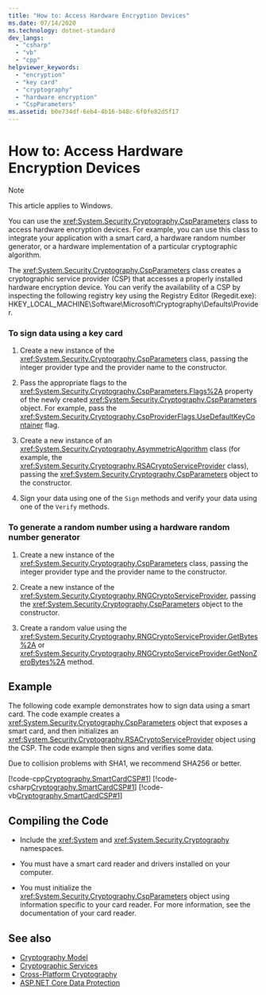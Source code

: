 ```yaml
---
title: "How to: Access Hardware Encryption Devices"
ms.date: 07/14/2020
ms.technology: dotnet-standard
dev_langs: 
  - "csharp"
  - "vb"
  - "cpp"
helpviewer_keywords: 
  - "encryption"
  - "key card"
  - "cryptography"
  - "hardware encryption"
  - "CspParameters"
ms.assetid: b0e734df-6eb4-4b16-b48c-6f0fe82d5f17
---
```

# How to: Access Hardware Encryption Devices

> [!NOTE]
> This article applies to Windows.

You can use the <xref:System.Security.Cryptography.CspParameters> class to access hardware encryption devices. For example, you can use this class to integrate your application with a smart card, a hardware random number generator, or a hardware implementation of a particular cryptographic algorithm.  

The <xref:System.Security.Cryptography.CspParameters> class creates a cryptographic service provider (CSP) that accesses a properly installed hardware encryption device.  You can verify the availability of a CSP by inspecting the following registry key using the Registry Editor (Regedit.exe):  HKEY_LOCAL_MACHINE\Software\Microsoft\Cryptography\Defaults\Provider.  
  
### To sign data using a key card  
  
1. Create a new instance of the <xref:System.Security.Cryptography.CspParameters> class, passing the integer provider type and the provider name to the constructor.  
  
2. Pass the appropriate flags to the <xref:System.Security.Cryptography.CspParameters.Flags%2A> property of the newly created <xref:System.Security.Cryptography.CspParameters> object.  For example, pass the <xref:System.Security.Cryptography.CspProviderFlags.UseDefaultKeyContainer> flag.  
  
3. Create a new instance of an <xref:System.Security.Cryptography.AsymmetricAlgorithm> class (for example, the <xref:System.Security.Cryptography.RSACryptoServiceProvider> class), passing the <xref:System.Security.Cryptography.CspParameters> object to the constructor.  
  
4. Sign your data using one of the `Sign` methods and verify your data using one of the `Verify` methods.  
  
### To generate a random number using a hardware random number generator  
  
1. Create a new instance of the <xref:System.Security.Cryptography.CspParameters> class, passing the integer provider type and the provider name to the constructor.  
  
2. Create a new instance of the <xref:System.Security.Cryptography.RNGCryptoServiceProvider>, passing the <xref:System.Security.Cryptography.CspParameters> object to the constructor.  
  
3. Create a random value using the <xref:System.Security.Cryptography.RNGCryptoServiceProvider.GetBytes%2A> or <xref:System.Security.Cryptography.RNGCryptoServiceProvider.GetNonZeroBytes%2A> method.  
  
## Example

The following code example demonstrates how to sign data using a smart card.  The code example creates a <xref:System.Security.Cryptography.CspParameters> object that exposes a smart card, and then initializes an <xref:System.Security.Cryptography.RSACryptoServiceProvider> object using the CSP.  The code example then signs and verifies some data.  

Due to collision problems with SHA1, we recommend SHA256 or better.
  
[!code-cpp[Cryptography.SmartCardCSP#1](../../../samples/snippets/cpp/VS_Snippets_CLR/Cryptography.SmartCardCSP/CPP/Cryptography.SmartCardCSP.cpp#1)]
[!code-csharp[Cryptography.SmartCardCSP#1](../../../samples/snippets/csharp/VS_Snippets_CLR/Cryptography.SmartCardCSP/CS/example.cs#1)]
[!code-vb[Cryptography.SmartCardCSP#1](../../../samples/snippets/visualbasic/VS_Snippets_CLR/Cryptography.SmartCardCSP/VB/example.vb#1)]  
  
## Compiling the Code  
  
- Include the <xref:System> and <xref:System.Security.Cryptography> namespaces.  
  
- You must have a smart card reader and drivers installed on your computer.  
  
- You must initialize the <xref:System.Security.Cryptography.CspParameters> object using information specific to your card reader.  For more information, see the documentation of your card reader.

## See also

- [Cryptography Model](cryptography-model.md)
- [Cryptographic Services](cryptographic-services.md)
- [Cross-Platform Cryptography](cross-platform-cryptography.md)
- [ASP.NET Core Data Protection](/aspnet/core/security/data-protection/introduction)

